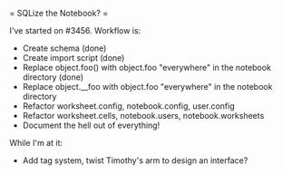 = SQLize the Notebook? =

I've started on #3456.  Workflow is:

 * Create schema (done)
 * Create import script (done)
 * Replace object.foo() with object.foo "everywhere" in the notebook directory (done)
 * Replace object.__foo with object.foo "everywhere" in the notebook directory
 * Refactor worksheet.config, notebook.config, user.config
 * Refactor worksheet.cells, notebook.users, notebook.worksheets
 * Document the hell out of everything!


While I'm at it:

 * Add tag system, twist Timothy's arm to design an interface?
